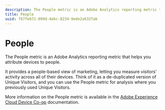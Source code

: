 ```yaml
---
description: The People metric is an Adobe Analytics reporting metric that helps you attribute devices to people.
title: People
uuid: f67fe072-099d-4ebc-8234-9ede2a632fab
---
```


# People

The People metric is an Adobe Analytics reporting metric that helps you attribute devices to people.

 It provides a people-based view of marketing, letting you measure visitors' activity across all of their devices. Think of it as a de-duplicated version of Unique Visitors, and you can use the People metric for analysis where you previously used Unique Visitors.

More information on the People metric is available in the [Adobe Experience Cloud Device Co-op](https://docs.adobe.com/content/help/en/device-co-op/using/data/people.html) documentation.
